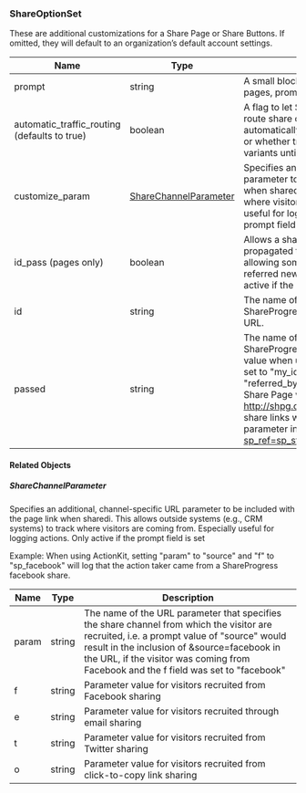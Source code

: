 ### ShareOptionSet

These are additional customizations for a Share Page or Share Buttons. If omitted, they will default to an organization’s default account settings.

| Name | Type | Description
|------|------|-----------
| prompt | string | A small block of text that appears on share pages, prompting the user to share. 
| automatic_traffic_routing (defaults to true) | boolean | A flag to let ShareProgress know whether to route share content A/B test traffic automatically via a multi-arm bandit algorithm, or whether traffic is even split across all variants until a winner is selected.
| customize_param | [ShareChannelParameter](#sharechannelparameter) |  Specifies an additional, channel-specific URL parameter to be included with the page link when shared, to allow outside systems to track where visitors are coming from - especially useful for logging actions. Only active if the prompt field is set
| id_pass (pages only)| boolean  | Allows a sharer identification parameter to be propagated through the URL of the shared link, allowing some CRMs to keep track of who referred new visitors to the website. Only active if the id field is set.
| id | string | The name of the identification parameter that ShareProgress will look for in the Share Page URL.
| passed | string | The name of the referrer parameter that ShareProgress will use for specifying the id value when users share page_url. E.g., if id is set to "my_id" and passed is set to "referred_by", then someone who visits a Share Page with the following URL: http://shpg.org/1/25?my_id=1234 would share links with the following additional parameter included: http://my_url.com?sp_ref=sp_stuff_goes_here&referred_by=1234

#### Related Objects

##### ShareChannelParameter

Specifies an additional, channel-specific URL parameter to be included with the page link when sharedi. This allows outside systems (e.g., CRM systems) to track where visitors are coming from.  Especially useful for logging actions. Only active if the prompt field is set

Example: When using ActionKit, setting "param" to "source" and "f" to "sp_facebook" will log that the action taker came from a ShareProgress facebook share.

| Name | Type | Description
|------|------|-----------
| param | string | The name of the URL parameter that specifies the share channel from which the visitor are recruited, i.e. a prompt value of "source" would result in the inclusion of &source=facebook in the URL, if the visitor was coming from Facebook and the f field was set to "facebook"
| f | string | Parameter value for visitors recruited from Facebook sharing
| e | string | Parameter value for visitors recruited through email sharing
| t | string | Parameter value for visitors recruited from Twitter sharing
| o | string | Parameter value for visitors recruited from click-to-copy link sharing
